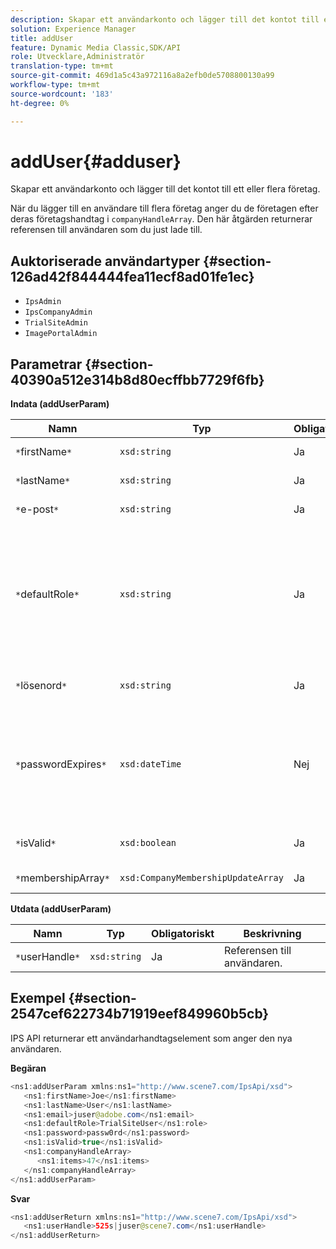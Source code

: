 ```yaml
---
description: Skapar ett användarkonto och lägger till det kontot till ett eller flera företag.
solution: Experience Manager
title: addUser
feature: Dynamic Media Classic,SDK/API
role: Utvecklare,Administratör
translation-type: tm+mt
source-git-commit: 469d1a5c43a972116a8a2efb0de5708800130a99
workflow-type: tm+mt
source-wordcount: '183'
ht-degree: 0%

---
```



# addUser{#adduser}

Skapar ett användarkonto och lägger till det kontot till ett eller flera företag.

När du lägger till en användare till flera företag anger du de företagen efter deras företagshandtag i `companyHandleArray`. Den här åtgärden returnerar referensen till användaren som du just lade till.

## Auktoriserade användartyper {#section-126ad42f844444fea11ecf8ad01fe1ec}

* `IpsAdmin`
* `IpsCompanyAdmin`
* `TrialSiteAdmin`
* `ImagePortalAdmin`

## Parametrar {#section-40390a512e314b8d80ecffbb7729f6fb}

**Indata (addUserParam)**

| Namn | Typ | Obligatoriskt | Beskrivning |
|---|---|---|---|
| `*`firstName`*` | `xsd:string` | Ja | Användarens förnamn. |
| `*`lastName`*` | `xsd:string` | Ja | Användarens efternamn. |
| `*`e-post`*` | `xsd:string` | Ja | Användarens e-postadress. |
| `*`defaultRole`*` | `xsd:string` | Ja | Anger rollen för en användare i varje företag de tillhör. Observera dock att `IpsAdmin`-rollen åsidosätter andra inställningar per företag. |
| `*`lösenord`*` | `xsd:string` | Ja | Anger användarens lösenord |
| `*`passwordExpires`*` | `xsd:dateTime` | Nej | Anger lösenordets förfalloperiod. Ange tidszonen när begäran skickas. Tidszoner justeras till Central Time. |
| `*`isValid`*` | `xsd:boolean` | Ja | Anger om användaren är giltig. |
| `*`membershipArray`*` | `xsd:CompanyMembershipUpdateArray` | Ja | En array med företagshandtag. |

**Utdata (addUserParam)**

| Namn | Typ | Obligatoriskt | Beskrivning |
|---|---|---|---|
| `*`userHandle`*` | `xsd:string` | Ja | Referensen till användaren. |

## Exempel {#section-2547cef622734b71919eef849960b5cb}

IPS API returnerar ett användarhandtagselement som anger den nya användaren.

**Begäran**

```java
<ns1:addUserParam xmlns:ns1="http://www.scene7.com/IpsApi/xsd">
   <ns1:firstName>Joe</ns1:firstName>
   <ns1:lastName>User</ns1:lastName>
   <ns1:email>juser@adobe.com</ns1:email>
   <ns1:defaultRole>TrialSiteUser</ns1:role>
   <ns1:password>passw0rd</ns1:password>
   <ns1:isValid>true</ns1:isValid>
   <ns1:companyHandleArray>
      <ns1:items>47</ns1:items>
   </ns1:companyHandleArray>
</ns1:addUserParam>
```

**Svar**

```java
<ns1:addUserReturn xmlns:ns1="http://www.scene7.com/IpsApi/xsd">
   <ns1:userHandle>525s|juser@scene7.com</ns1:userHandle>
</ns1:addUserReturn>
```

